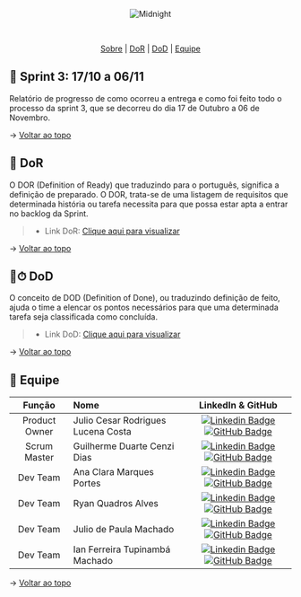<div align="center">
    
![Midnight](https://user-images.githubusercontent.com/79495727/186236948-b6e259f5-b2ba-44c6-844c-ffe2eb2b0fbf.png)
</div>
<br id="topo">
<p align="center">
    <a href="#sobre">Sobre</a>  |  
    <a href="#DoR">DoR</a>  |  
    <a href="#DoD">DoD</a>  |  
    <a href="#equipe">Equipe</a>
</p>
   
<span id="sobre">

## :bookmark_tabs: Sprint 3: 17/10 a 06/11
Relatório de progresso de como ocorreu a entrega e como foi feito todo o processo da sprint 3, que se decorreu do dia 17 de Outubro a 06 de Novembro.

    
→ [Voltar ao topo](#topo)
    
<span id="DoR">

## 📝 DoR
    
O DOR (Definition of Ready) que traduzindo para o português, significa a definição de preparado.  O DOR, trata-se de uma listagem de requisitos que determinada história ou tarefa necessita para que possa estar apta a entrar no backlog da Sprint. 
    
> - Link DoR: [Clique aqui para visualizar](https://github.com/MidNight-Tecnology/API-MidAll-2022.2/blob/Sprint-3/DoR.md)

</div>
  
→ [Voltar ao topo](#topo)

<span id="DoD">

## 📝⏱ DoD
O conceito de DOD (Definition of Done), ou traduzindo definição de feito, ajuda o time a elencar os pontos necessários para que uma determinada tarefa seja classificada como concluída.
    
> - Link DoD: [Clique aqui para visualizar](https://github.com/MidNight-Tecnology/API-MidAll-2022.2/blob/Sprint-3/DoD.md)

</div>
  
→ [Voltar ao topo](#topo)


<span id="equipe">

## :busts_in_silhouette: Equipe

|    Função     | Nome                                  |                                                                                                                                                      LinkedIn & GitHub                                                                                                                                                      |
| :-----------: | :------------------------------------ | :-------------------------------------------------------------------------------------------------------------------------------------------------------------------------------------------------------------------------------------------------------------------------------------------------------------------------: |
| Product Owner | Julio Cesar Rodrigues Lucena Costa           |     [![Linkedin Badge](https://img.shields.io/badge/Linkedin-blue?style=flat-square&logo=Linkedin&logoColor=white)](https://www.linkedin.com/in/julio-lucena-2001) [![GitHub Badge](https://img.shields.io/badge/GitHub-111217?style=flat-square&logo=github&logoColor=white)](https://github.com/JulioL2001)              |
| Scrum Master  | Guilherme Duarte Cenzi Dias |      [![Linkedin Badge](https://img.shields.io/badge/Linkedin-blue?style=flat-square&logo=Linkedin&logoColor=white)](https://www.linkedin.com/in/guilherme-duarte-cenzi-dias-9737621b6) [![GitHub Badge](https://img.shields.io/badge/GitHub-111217?style=flat-square&logo=github&logoColor=white)](https://github.com/Guilhermedcdias)     |
|   Dev Team    | Ana Clara Marques Portes               |         [![Linkedin Badge](https://img.shields.io/badge/Linkedin-blue?style=flat-square&logo=Linkedin&logoColor=white)]() [![GitHub Badge](https://img.shields.io/badge/GitHub-111217?style=flat-square&logo=github&logoColor=white)](https://github.com/AnaMarks)        |
|   Dev Team    | Ryan Quadros Alves                 |   [![Linkedin Badge](https://img.shields.io/badge/Linkedin-blue?style=flat-square&logo=Linkedin&logoColor=white)](https://www.linkedin.com/in/ryan-alves-661ba823b) [![GitHub Badge](https://img.shields.io/badge/GitHub-111217?style=flat-square&logo=github&logoColor=white)](https://github.com/XLryan246)   |
|   Dev Team    | Julio de Paula Machado       |           [![Linkedin Badge](https://img.shields.io/badge/Linkedin-blue?style=flat-square&logo=Linkedin&logoColor=white)]() [![GitHub Badge](https://img.shields.io/badge/GitHub-111217?style=flat-square&logo=github&logoColor=white)](https://github.com/JulioPm142)          |
|   Dev Team    | Ian Ferreira Tupinambá Machado       |        [![Linkedin Badge](https://img.shields.io/badge/Linkedin-blue?style=flat-square&logo=Linkedin&logoColor=white)](https://www.linkedin.com/in/itupii) [![GitHub Badge](https://img.shields.io/badge/GitHub-111217?style=flat-square&logo=github&logoColor=white)](https://github.com/itupii)            |


→ [Voltar ao topo](#topo)
